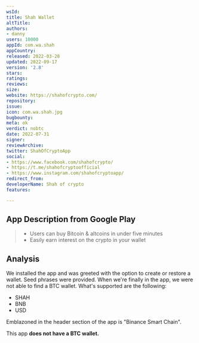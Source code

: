 ```yaml
---
wsId: 
title: Shah Wallet
altTitle: 
authors:
- danny
users: 10000
appId: com.wa.shah
appCountry: 
released: 2022-03-28
updated: 2022-09-17
version: '2.8'
stars: 
ratings: 
reviews: 
size: 
website: https://shahofcrypto.com/
repository: 
issue: 
icon: com.wa.shah.jpg
bugbounty: 
meta: ok
verdict: nobtc
date: 2022-07-31
signer: 
reviewArchive: 
twitter: ShahOfCryptoApp
social:
- https://www.facebook.com/shahofcrypto/
- https://t.me/shahofcryptoofficial
- https://www.instagram.com/shahofcryptoapp/
redirect_from: 
developerName: Shah of crypto
features: 

---
```


## App Description from Google Play 

> - Users can buy Bitcoin & altcoins in under five minutes
> - Easily earn interest on the crypto in your wallet

## Analysis 

We installed the app and was greeted with the option to create or restore a wallet. Seed phrases were provided. When we're finally in the app, we were not able to find a BTC wallet. What's supported are the following: 

- SHAH 
- BNB
- USD 

Emblazoned in the header section of the app is "Binance Smart Chain". 

This app **does not have a BTC wallet.**


